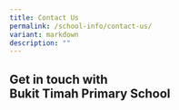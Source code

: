 ```yaml
---
title: Contact Us
permalink: /school-info/contact-us/
variant: markdown
description: ""
---
```

<h2><font color="">Get in touch with</font><br>
Bukit Timah Primary School</h2>